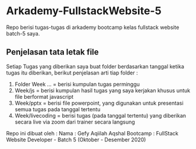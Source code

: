 # Arkademy-FullstackWebsite-5
Repo berisi tugas-tugas di arkademy bootcamp kelas fullstack website batch-5 saya.

## Penjelasan tata letak file
Setiap Tugas yang diberikan saya buat folder berdasarkan tanggal ketika tugas itu diberikan, berikut penjelasan arti tiap folder :
1. Folder Week ... = berisi kumpulan tugas perminggu
2. Week/js = berisi kumpulan hasil tugas yang saya kerjakan khusus untuk file berformat javascript
3. Week/pptx = berisi file powerpoint, yang digunakan untuk presentasi semua tugas pada tanggal tertentu
4. Week/livecoding = berisi tugas (pada tanggal tertentu) yang diberikan secara live via zoom dari trainer secara langsung

Repo ini dibuat oleh : 
Nama : Gefy Aqiilah Aqshal
Bootcamp : FullStack Website Developer - Batch 5 (Oktober - Desember 2020)

